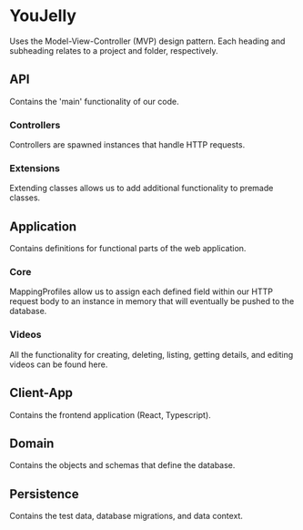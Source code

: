 # YouJelly

Uses the Model-View-Controller (MVP) design pattern. Each heading and subheading relates to a project and folder, respectively.

## API

Contains the 'main' functionality of our code.

### Controllers

Controllers are spawned instances that handle HTTP requests.

### Extensions

Extending classes allows us to add additional functionality to premade classes.

## Application

Contains definitions for functional parts of the web application.

### Core

MappingProfiles allow us to assign each defined field within our HTTP request body to an instance in memory that will eventually be pushed to the database.

### Videos

All the functionality for creating, deleting, listing, getting details, and editing videos can be found here.

## Client-App

Contains the frontend application (React, Typescript).

## Domain

Contains the objects and schemas that define the database.

## Persistence

Contains the test data, database migrations, and data context.


